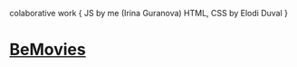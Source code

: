colaborative work { 
JS by me (Irina Guranova) 
HTML, CSS by Elodi Duval 
}

# [BeMovies](https://dystrima.github.io/BE-Movies/)
